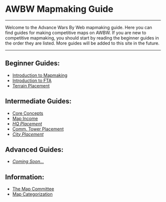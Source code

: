 # AWBW Mapmaking Guide

___

Welcome to the Advance Wars By Web mapmaking guide. Here you can find guides for making competitive maps on AWBW. If you are new to competitive mapmaking, you should start by reading the beginner guides in the order they are listed. More guides will be added to this site in the future.

___

## Beginner Guides:

- [Introduction to Mapmaking](beginner/introduction_to_mapmaking.md#content)
- [Introduction to FTA](beginner/introduction_to_fta.md#content)
- [Terrain Placement](beginner/terrain_placement.md#content)

## Intermediate Guides:

- [Core Concepts](intermediate/core_concepts.md#content)
- [Map Income](intermediate/map_income.md#content)
- [*HQ Placement*]()
- [Comm. Tower Placement](intermediate/comm_tower_placement.md#content)
- [*City Placement*]()

## Advanced Guides:

- [*Coming Soon...*]()

## Information:

- [The Map Committee](information/the_map_committee.md#content)
- [Map Categorization](information/map_categorization.md#content)